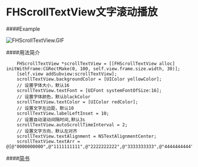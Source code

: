 # FHScrollTextView文字滚动播放
####Example

![FHScrollTextView.GIF](https://upload-images.jianshu.io/upload_images/1798226-4d7e0088cc2e2877.GIF?imageMogr2/auto-orient/strip)

####用法简介
```
    FHScrollTextView *scrollTextView = [[FHScrollTextView alloc] initWithFrame:CGRectMake(0, 100, self.view.frame.size.width, 30)];
    [self.view addSubview:scrollTextView];
    scrollTextView.backgroundColor = [UIColor yellowColor];
    // 设置字体大小，默认16
    scrollTextView.textFont = [UIFont systemFontOfSize:16];
    // 设置字体颜色，默认blackColor
    scrollTextView.textColor = [UIColor redColor];
    // 设置文字左边距，默认10
    scrollTextView.labelLeftInset = 10;
    // 设置自动滚动间隔时间,默认3s
    scrollTextView.autoScrollTimeInterval = 2;
    // 设置文字方向，默认左对齐
    scrollTextView.textAlignment = NSTextAlignmentCenter;
    scrollTextView.textArr = @[@"0000000000",@"1111111111",@"2222222222",@"3333333333",@"4444444444"];
```
####[简书](https://www.jianshu.com/p/a7b7d2bed3f2)
